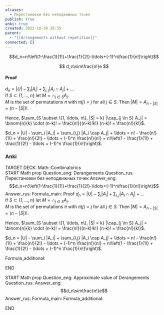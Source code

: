 ```yaml
---
aliases:
  - Перестановки без неподвижных точек
publish: true
anki: true
created: 2023-10-30 20:35
parent:
  - "[[Arrangements without repetition]]"
connected: []
---
```


$$d_n=n!\left(1-\frac{1}{1!}+\frac{1}{2!}-\ldots+(-1)^n\frac{1}{n!}\right)$$

$$
d_n\sim\frac{n!}e
$$


#### Proof
$d_n = |U| - \sum_i |A_i| + \sum_{i,j} |A_i \cap A_j| + \ldots$  
If $S \subset \{1, \ldots, n\}$ let $M = \cap_{j \in S} A_j$.  
$M$ is the set of permutations $\pi$ with $\pi(j) = j$ for all $j \in S$. Then $|M| = A_{n-|S|} = (n-|S|)!$.  

Hence, $\sum_{S \subset \{1, \ldots, n\}, |S| = k} |\cap_{j \in S} A_j| = \binom{n}{k} \cdot (n-k)! = \frac{n!}{(n-k)!k!} (n-k)! = \frac{n!}{k!}$.

$d_n = |U| - \sum_i |A_i| + \sum_{i,j} |A_i \cap A_j| + \ldots = n! - \frac{n!}{1!} + \frac{n!}{2!} - \ldots + (-1)^n \frac{n!}{n!} = n!\left(1 - \frac{1}{1!} + \frac{1}{2!} - \ldots + (-1)^n \frac{1}{n!}\right)$.


### Anki
TARGET DECK: Math::Combinatorics  
START
Math prop
Question_eng: Derangements
Question_rus: Перестановки без неподвижных точек
Answer_eng: $$d_n=n!\left(1-\frac{1}{1!}+\frac{1}{2!}-\ldots+(-1)^n\frac{1}{n!}\right)$$
Answer_rus: 
Formula_main: Proof
$d_n = |U| - \sum_i |A_i| + \sum_{i,j} |A_i \cap A_j| + \ldots$  
If $S \subset \{1, \ldots, n\}$ let $M = \cap_{j \in S} A_j$.  
$M$ is the set of permutations $\pi$ with $\pi(j) = j$ for all $j \in S$. Then $|M| = A_{n-|S|} = (n-|S|)!$.  

Hence, $\sum_{S \subset \{1, \ldots, n\}, |S| = k} |\cap_{j \in S} A_j| = \binom{n}{k} \cdot (n-k)! = \frac{n!}{(n-k)!k!} (n-k)! = \frac{n!}{k!}$.

$d_n = |U| - \sum_i |A_i| + \sum_{i,j} |A_i \cap A_j| + \ldots = n! - \frac{n!}{1!} + \frac{n!}{2!} - \ldots + (-1)^n \frac{n!}{n!} = n!\left(1 - \frac{1}{1!} + \frac{1}{2!} - \ldots + (-1)^n \frac{1}{n!}\right)$.

Formula_additional:
<!--ID: 1698688139448-->
END

START
Math prop
Question_eng: Approximate value of Derangements
Question_rus: 
Answer_eng: $$d_n\sim\frac{n!}e$$
Answer_rus: 
Formula_main: 
Formula_additional:
<!--ID: 1698688139452-->
END




